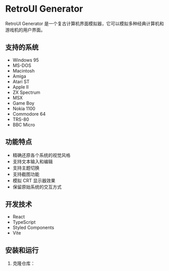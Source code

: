 # RetroUI Generator

RetroUI Generator 是一个复古计算机界面模拟器，它可以模拟多种经典计算机和游戏机的用户界面。

## 支持的系统

- Windows 95
- MS-DOS
- Macintosh
- Amiga
- Atari ST
- Apple II
- ZX Spectrum
- MSX
- Game Boy
- Nokia 1100
- Commodore 64
- TRS-80
- BBC Micro

## 功能特点

- 精确还原各个系统的视觉风格
- 支持文本输入和编辑
- 支持主题切换
- 支持截图功能
- 模拟 CRT 显示器效果
- 保留原始系统的交互方式

## 开发技术

- React
- TypeScript
- Styled Components
- Vite

## 安装和运行

1. 克隆仓库： 